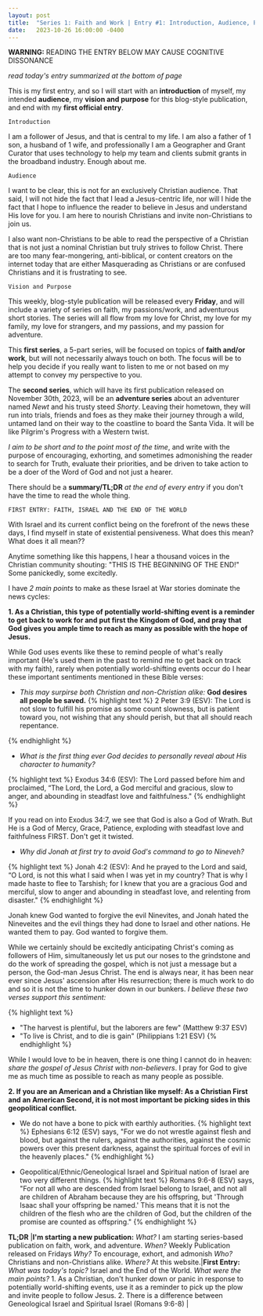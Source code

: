 ```yaml
---
layout: post
title:  "Series 1: Faith and Work | Entry #1: Introduction, Audience, Purpose, and FIRST ENTRY"
date:   2023-10-26 16:00:00 -0400
---
```


__WARNING:__ READING THE ENTRY BELOW MAY CAUSE COGNITIVE DISSONANCE

*read today's entry summarized at the bottom of page*

This is my first entry, and so I will start with an __introduction__ of myself, my intended __audience__, my __vision and purpose__ for this blog-style publication, and end with my __first official entry__.

`Introduction`

I am a follower of Jesus, and that is central to my life. I am also a father of 1 son, a husband of 1 wife, and professionally I am a Geographer and Grant Curator that uses technology to help my team and clients submit grants in the broadband industry. Enough about me.

`Audience`

I want to be clear, this is not for an exclusively Christian audience. That said, I will not hide the fact that I lead a Jesus-centric life, nor will I hide the fact that I hope to influence the reader to believe in Jesus and understand His love for you. I am here to nourish Christians and invite non-Christians to join us.

I also want non-Christians to be able to read the perspective of a Christian that is not just a nominal Christian but truly strives to follow Christ. There are too many fear-mongering, anti-biblical, or content creators on the internet today that are either Masquerading as Christians or are confused Christians and it is frustrating to see.

`Vision and Purpose`

This weekly, blog-style publication will be released every __Friday__, and will include a variety of series on faith, my passions/work, and adventurous short stories. The series will all flow from my love for Christ, my love for my family, my love for strangers, and my passions, and my passion for adventure.

This __first series__, a 5-part series, will be focused on topics of __faith and/or work__, but will not necessarily always touch on both. The focus will be to help you decide if you really want to listen to me or not based on my attempt to convey my perspective to you.

The __second series__, which will have its first publication released on November 30th, 2023, will be an __adventure series__ about an adventurer named _Newt_ and his trusty steed _Shorty_. Leaving their hometown, they will run into trials, friends and foes as they make their journey through a wild, untamed land on their way to the coastline to board the Santa Vida. It will be like Pilgrim's Progress with a Western twist.

_I aim to be short and to the point most of the time_, and write with the purpose of encouraging, exhorting, and sometimes admonishing the reader to search for Truth, evaluate their priorities, and be driven to take action to be a doer of the Word of God and not just a hearer.

There should be a __summary/TL;DR__ _at the end of every entry_ if you don't have the time to read the whole thing.

`FIRST ENTRY: FAITH, ISRAEL AND THE END OF THE WORLD`

With Israel and its current conflict being on the forefront of the news these days, I find myself in state of existential pensiveness. What does this mean? What does it all mean??

Anytime something like this happens, I hear a thousand voices in the Christian community shouting: "THIS IS THE BEGINNING OF THE END!" Some panickedly, some excitedly.

I have _2 main points_ to make as these Israel at War stories dominate the news cycles:

__1. As a Christian, this type of potentially world-shifting event is a reminder to get back to work for and put first the Kingdom of God, and pray that God gives you ample time to reach as many as possible with the hope of Jesus.__

While God uses events like these to remind people of what's really important (He's used them in the past to remind me to get back on track with my faith), rarely when potentially world-shifting events occur do I hear these important sentiments mentioned in these Bible verses:

- _This may surpirse both Christian and non-Christian alike:_ __God desires all people be saved.__
{% highlight text %}
2 Peter 3:9 (ESV): The Lord is not slow to fulfill his promise as some count
slowness, but is patient toward you, not wishing that any should perish, but that
all should reach repentance.

{% endhighlight %}

- _What is the first thing ever God decides to personally reveal about His character to humanity?_

{% highlight text %}
Exodus 34:6 (ESV): The Lord passed before him and proclaimed, “The Lord, the Lord,
a God merciful and gracious, slow to anger, and abounding in steadfast love and
faithfulness."
{% endhighlight %}

If you read on into Exodus 34:7, we see that God is also a God of Wrath. But He is a God of Mercy, Grace, Patience, exploding with steadfast love and faithfulness FIRST. Don't get it twisted.

- _Why did Jonah at first try to avoid God's command to go to Nineveh?_

{% highlight text %}
Jonah 4:2 (ESV): And he prayed to the Lord and said, “O Lord, is not this what I
said when I was yet in my country? That is why I made haste to flee to Tarshish;
for I knew that you are a gracious God and merciful, slow to anger and abounding in
steadfast love, and relenting from disaster."
{% endhighlight %}

Jonah knew God wanted to forgive the evil Ninevites, and Jonah hated the Nineveites and the evil things they had done to Israel and other nations. He wanted them to pay. God wanted to forgive them.

While we certainly should be excitedly anticipating Christ's coming as followers of Him, simultaneously let us put our noses to the grindstone and do the work of spreading the gospel, which is not just a message but a person, the God-man Jesus Christ. The end is always near, it has been near ever since Jesus' ascension after His resurrection; there is much work to do and so it is not the time to hunker down in our bunkers. *I believe these two verses support this sentiment:*

{% highlight text %}
- "The harvest is plentiful, but the laborers are few" (Matthew 9:37 ESV)
- "To live is Christ, and to die is gain" (Philippians 1:21 ESV)
{% endhighlight %}

While I would love to be in heaven, there is one thing I cannot do in heaven: *share the gospel of Jesus Christ with non-believers*. I pray for God to give me as much time as possible to reach as many people as possible.

__2. If you are an American and a Christian like myself: As a Christian First and an American Second, it is not most important be picking sides in this geopolitical conflict.__

- We do not have a bone to pick with earthly authorities.
{% highlight text %}
Ephesians 6:12 (ESV) says, "For we do not wrestle against flesh and blood, but
against the rulers, against the authorities, against the cosmic powers over this
present darkness, against the spiritual forces of evil in the heavenly places."
{% endhighlight %}

- Geopolitical/Ethnic/Geneological Israel and Spiritual nation of Israel are two very different things.
{% highlight text %}
Romans 9:6-8 (ESV) says, "For not all who are descended from Israel belong to
Israel, and not all are children of Abraham because they are his offspring,
but 'Through Isaac shall your offspring be named.' This means that it is not the
children of the flesh who are the children of God, but the children of the
promise are counted as offspring."
{% endhighlight %}

__TL;DR__ |__I'm starting a new publication:__ *What?* I am starting series-based publication on faith, work, and adventure. *When?* Weekly Publication released on Fridays *Why?* To encourage, exhort, and admonish *Who?* Christians and non-Christians alike. *Where?* At this website.|__First Entry:__ *What was today's topic?* Israel and the End of the World. *What were the main points?* 1. As a Christian, don't hunker down or panic in response to potentially world-shifting events, use it as a reminder to pick up the plow and invite people to follow Jesus. 2. There is a difference between Geneological Israel and Spiritual Israel (Romans 9:6-8) |
